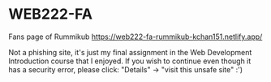 # WEB222-FA
Fans page of Rummikub https://web222-fa-rummikub-kchan151.netlify.app/

Not a phishing site, it's just my final assignment in the Web Development Introduction course that I enjoyed.
If you wish to continue even though it has a security error, please click: "Details" -> "visit this unsafe site" :')
